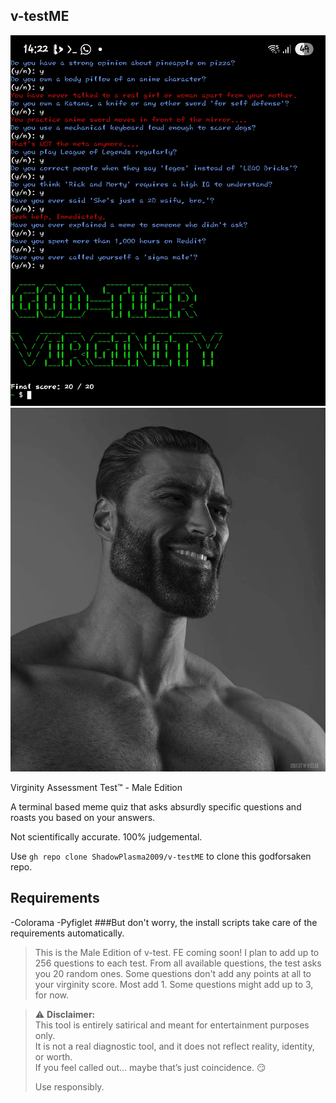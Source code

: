 ## v-testME

![v-testME](Screenshot_20250802_142255_Termux.jpg)
![v-testME](giga%20chad.jpeg)

Virginity Assessment Test™ - Male Edition

A terminal based meme quiz that asks
absurdly specific questions and roasts
you based on your answers.

Not scientifically accurate. 100% judgemental.

Use `gh repo clone ShadowPlasma2009/v-testME` to clone this godforsaken repo.

## Requirements
-Colorama
-Pyfiglet
###But don't worry, the install scripts take care of the requirements automatically.

>This is the Male Edition of v-test.
>FE coming soon! I plan to add
>up to 256 questions to each test.
>From all available questions, the
>test asks you 20 random ones. Some
>questions don't add any points at all
>to your virginity score. Most add 1.
>Some questions might add up to 3, for now.

> ⚠️ **Disclaimer:**  
> This tool is entirely satirical and meant for entertainment purposes only.  
> It is not a real diagnostic tool, and it does not reflect reality, identity, or worth.  
> If you feel called out... maybe that’s just coincidence. 😏  
>  
> Use responsibly.
